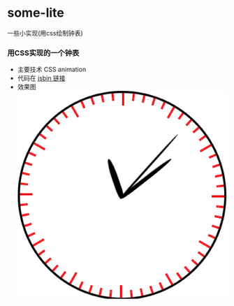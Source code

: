 # some-lite
一些小实现(用css绘制钟表)
### 用CSS实现的一个钟表
* 主要技术 CSS animation
* 代码在 [jsbin 链接](http://jsbin.com/sujocexuyi/edit?html,css,js,output)
* 效果图<br/>
![](./clock.png)
